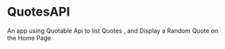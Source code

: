 # QuotesAPI
 An app using Quotable Api to list Quotes , and Display a Random Quote on the Home Page 
